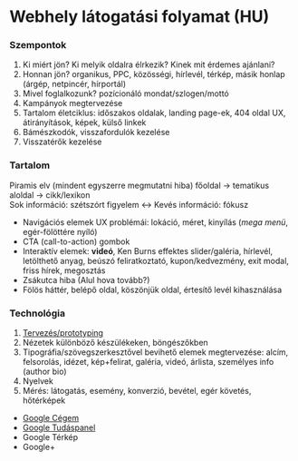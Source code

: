 # Webhely látogatási folyamat (HU)

### Szempontok

1. Ki miért jön? Ki melyik oldalra élrkezik? Kinek mit érdemes ajánlani?
1. Honnan jön? organikus, PPC, közösségi, hírlevél, térkép, másik honlap (árgép, netpincér, hírportál)
1. Mivel foglalkozunk? pozícionáló mondat/szlogen/mottó
1. Kampányok megtervezése
1. Tartalom életciklus: időszakos oldalak, landing page-ek, 404 oldal UX, átirányítások, képek, külső linkek
1. Bámészkodók, visszafordulók kezelése
1. Visszatérők kezelése

### Tartalom

Piramis elv (mindent egyszerre megmutatni hiba)
főoldal → tematikus aloldal → cikk/lexikon  
Sok információ: szétszórt figyelem &lt;-&gt; Kevés információ: fókusz

   - Navigációs elemek UX problémái: lokáció, méret, kinyílás (*mega menü*, egér-fölöttére nyíló)
   - CTA (call-to-action) gombok
   - Interaktív elemek: **videó**, Ken Burns effektes slider/galéria, hírlevél,
     letölthető anyag, beúszó feliratkoztató, kupon/kedvezmény, exit modal, friss hírek, megosztás
   - Zsákutca hiba (Alul hova tovább?)
   - Fölös háttér, belépő oldal, köszönjük oldal, értesítő levél kihasználása
### Technológia

1. [Tervezés/prototyping](https://www.invisionapp.com/)
1. Nézetek különböző készülékeken, böngészőkben
1. Tipográfia/szövegszerkesztővel bevihető elemek megtervezése:
   alcím, felsorolás, idézet, kép+felirat, galéria, videó, árlista, személyes info (author bio)
1. Nyelvek
1. Mérés: látogatás, esemény, konverzió, bevétel, egér követés, hőtérképek

- [Google Cégem](https://support.google.com/business/answer/7091)
- [Google Tudáspanel](https://support.google.com/business/answer/6331288)
- Google Térkép
- Google+
